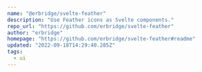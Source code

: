 ```yaml
---
name: "@erbridge/svelte-feather"
description: "Use Feather icons as Svelte components."
repo_url: "https://github.com/erbridge/svelte-feather"
author: "erbridge"
homepage: "https://github.com/erbridge/svelte-feather#readme"
updated: "2022-09-18T14:29:40.285Z"
tags: 
  - ui
---
```

